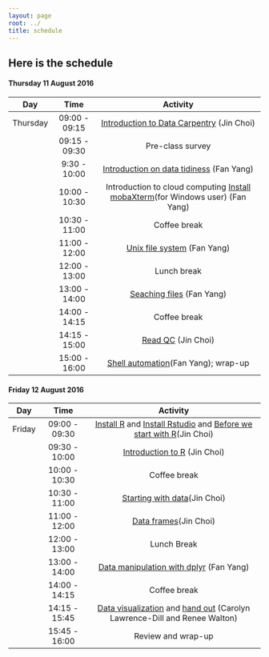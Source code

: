 ```yaml
---
layout: page
root: ../
title: schedule
---
```


## Here is the schedule

#### <a name="22"></a> Thursday 11 August 2016

| Day | Time       | Activity        | 
| ------------- |:-------------:| :-----:|
| Thursday | 09:00 - 09:15    | [Introduction to Data Carpentry](https://github.com/metajinomics/2016-08-11-ISU/raw/gh-pages/lessons/data_carpentry_intro.pdf) (Jin Choi)| 
| | 09:15 - 09:30	| Pre-class survey|
| | 9:30 - 10:00	| [Introduction on data tidiness](https://metajinomics.github.io/2016-08-11-ISU/lessons/01-intro-to-data-tidy.html) (Fan Yang)|
| | 10:00 - 10:30 |	Introduction to cloud computing [Install mobaXterm](http://mobaxterm.mobatek.net)(for Windows user) (Fan Yang) |
| | 10:30 - 11:00 |	Coffee break|
| | 11:00 - 12:00	| [Unix file system](https://metajinomics.github.io/2016-08-11-ISU/lessons/03-the_filesystem.html) (Fan Yang)|
| | 12:00 - 13:00	| Lunch break|
| | 13:00 - 14:00	| [Seaching files](https://metajinomics.github.io/2016-08-11-ISU/lessons/04-searching_files.html) (Fan Yang)|
| | 14:00 - 14:15	| Coffee break|
| | 14:15 - 15:00	| [Read QC](https://metajinomics.github.io/2016-08-11-ISU/lessons/05-readQC.html) (Jin Choi)|
| | 15:00 - 16:00	| [Shell automation](https://metajinomics.github.io/2016-08-11-ISU/lessons/06-automating_a_workflow.html)(Fan Yang); wrap-up|

#### <a name="23"></a> Friday 12 August 2016

| Day | Time       | Activity        | 
| ------------- |:-------------:| :-----:|
| Friday | 09:00 - 09:30		| [Install R](https://cran.r-project.org) and [Install Rstudio](https://www.rstudio.com/products/rstudio/download2/) and [Before we start with R](http://tracykteal.github.io/R-genomics/00-before-we-start.html)(Jin Choi)|
| | 09:30 - 10:00		| [Introduction to R](http://tracykteal.github.io/R-genomics/01-intro-to-R.html) (Jin Choi)|
| | 10:00 - 10:30		| Coffee break|
| | 10:30 - 11:00		| [Starting with data](http://tracykteal.github.io/R-genomics/02-starting-with-data.html)(Jin Choi)|
| | 11:00 - 12:00		| [Data frames](http://tracykteal.github.io/R-genomics/03-data-frames.html)(Jin Choi)|
| | 12:00 - 13:00		| Lunch Break|
| | 13:00 - 14:00		| [Data manipulation with dplyr](http://tracykteal.github.io/R-genomics/04-dplyr.html) (Fan Yang)|
| | 14:00 - 14:15		| Coffee break|
| | 14:15 - 15:45		| [Data visualization](http://tracykteal.github.io/R-genomics/05-data-visualization.html) and [hand out](https://iastate.box.com/s/39teytc8afnea7hga80ykmthsaxtnj26) (Carolyn Lawrence-Dill and Renee Walton)|
| | 15:45 - 16:00		| Review and wrap-up|
